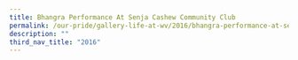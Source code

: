 ```yaml
---
title: Bhangra Performance At Senja Cashew Community Club
permalink: /our-pride/gallery-life-at-wv/2016/bhangra-performance-at-senja-cashew-community-club/
description: ""
third_nav_title: "2016"
---
```

